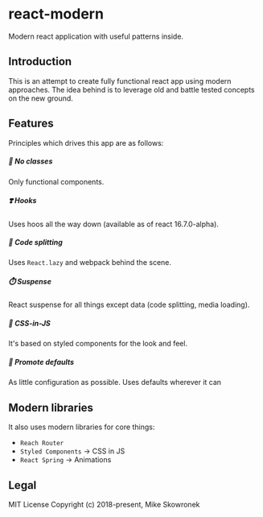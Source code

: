 # react-modern
Modern react application with useful patterns inside.

## Introduction

This is an attempt to create fully functional react app using modern approaches. The idea behind is to leverage old and battle tested concepts on the new ground.

## Features
Principles which drives this app are as follows:

##### 🍆 *No classes*
Only functional components.
##### ❣️ *Hooks*
Uses hoos all the way down (available as of react 16.7.0-alpha).
##### 🖖 *Code splitting*
Uses `React.lazy` and webpack behind the scene.
##### ⏱️ *Suspense*
React suspense for all things except data (code splitting, media loading).
##### 👗 *CSS-in-JS*
It's based on styled components for the look and feel.
##### 🤷 *Promote defaults*
As little configuration as possible. Uses defaults wherever it can

## Modern libraries

It also uses modern libraries for core things:
- `Reach Router`
- `Styled Components` -> CSS in JS
- `React Spring` -> Animations

## Legal
MIT License Copyright (c) 2018-present, Mike Skowronek
